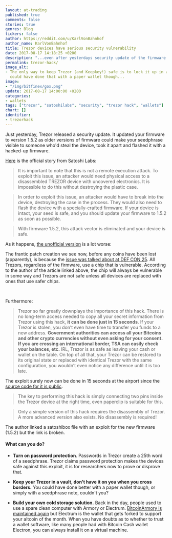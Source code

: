 ```yaml
---
layout: at-trading
published: true
comments: false
stories: true
genres: Blog
tickers: false
author: https://reddit.com/u/KarlVonBahnhof
author_name: KarlVonBahnhof
title: Trezor devices have serious security vulnerability
date: 2017-08-17 14:18:25 +0200
description: "...even after yesterdays security update of the firmware."
permalink: trezor-hack/
image_alt:
- The only way to keep Trezor (and Keepkey!) safe is to lock it up in a trezor. You
  could have done that with a paper wallet though...
image:
- "/img/bitfinex/gox.png"
update: 2017-08-17 14:00:00 +0200
categories:
- wallets
tags: ["trezor", "satoshilabs", "security", "trezor hack", "wallets"]
chart: []
identifier:
- trezorhack
---
```

Just yesterday, Trezor released a security update. It updated your firmware to version 1.5.2 as older versions of firmware could make your seedphrase visible to someone who'd steal the device, took it apart and flashed it with a hacked-up firmware.

[Here](https://blog.trezor.io/trezor-firmware-security-update-1-5-2-5ef1b6f13fed) is the official story from Satoshi Labs:

> It is important to note that this is not a remote execution attack. To exploit this issue, an attacker would need physical access to a disassembled TREZOR device with uncovered electronics. It is impossible to do this without destroying the plastic case.

> In order to exploit this issue, an attacker would have to break into the device, destroying the case in the process. They would also need to flash the device with a specially-crafted firmware. If your device is intact, your seed is safe, and you should update your firmware to 1.5.2 as soon as possible.

> With firmware 1.5.2, this attack vector is eliminated and your device is safe.

As it happens, [the unofficial version](https://medium.com/@Zero404Cool/trezor-security-glitches-reveal-your-private-keys-761eeab03ff8) is a lot worse:

The frantic patch creation we see now, before any coins have been lost (apparently), is because the [issue was talked about at DEF CON 25](https://media.defcon.org/DEF%20CON%2025/DEF%20CON%2025%20presentations/DEFCON-25-Datko-and-Quartier-Breaking-Bitcoin-Hardware-Wallets.pdf). All Trezors, regardless of the firmware, use a chip that is vulnerable. According to the author of the article linked above, the chip will always be vulnerable in some way and Trezors are not safe unless all devices are replaced with ones that use safer chips.

<amp-img itemprop="image" alt="Altcoin Trading - Trezor Vulnerability"
 src='https://cdn-images-1.medium.com/max/1000/1*wZCWyhLJHmg_6S2XqFwdTQ.jpeg' layout="responsive"
 data-original-width="1000px" data-original-height="268px"
width="750px" height="200px"></amp-img>

<br>

Furthermore:

> Trezor so far greatly downplays the importance of this hack. There is no long-term access needed to copy all your secret information from Trezor using this hack, **it can be done just in 15 seconds**. If your Trezor is stolen, you don’t even have time to transfer you funds to a new address. **Government authorities can access all your Bitcoins and other crypto currencies without even asking for your consent. If you are crossing an international border, TSA can easily check your balances, etc.** IRL, Trezor is as safe as leaving your cash or wallet on the table. On top of all that, your Trezor can be restored to its original state or replaced with identical Trezor with the same configuration, you wouldn’t even notice any difference until it is too late.

The exploit surely now can be done in 15 seconds at the airport since the [source code for it is public](https://satoshibox.com/fwipady7nvbqoqreeso4cf82).

> The key to performing this hack is simply connecting two pins inside the Trezor device at the right time, even paperclip is suitable for this.

> Only a simple version of this hack requires the disassembly of Trezor. A more advanced version also exists. No disassembly is required!

The author linked a satoshibox file with an exploit for the new firmware (1.5.2) but the link is broken.

#### What can you do?

* **Turn on password protection**. Passwords in Trezor create a 25th word of a seedphrase. Trezor claims password protection makes the devices safe against this exploit, it is for researchers now to prove or disprove that.

* **Keep your Trezor in a vault, don't have it on you when you cross borders.** You could have done better with a paper wallet though, or simply with a seedphrase note, couldn't you?

* **Build your own cold storage solution.** Back in the day, people used to use a spare clean computer with Armory or Electrum. [BitcoinArmory is maintained again](https://github.com/goatpig/BitcoinArmory/graphs/contributors) but Electrum is the wallet that gets forked to support your altcoin of the month. When you have doubts as to whether to trust a wallet software, like many people had with Bitcoin Cash wallet Electron, you can always install it on a virtual machine.
